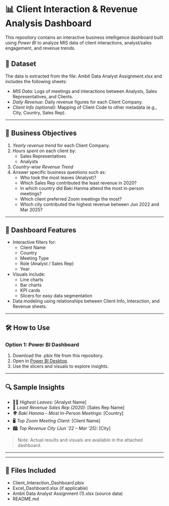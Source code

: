 # 📊 Client Interaction & Revenue Analysis Dashboard

This repository contains an interactive business intelligence dashboard built using *Power BI* to analyze MIS data of client interactions, analyst/sales engagement, and revenue trends.

## 📁 Dataset

The data is extracted from the file: Ambit Data Analyst Assignment.xlsx and includes the following sheets:

- *MIS Data*: Logs of meetings and interactions between Analysts, Sales Representatives, and Clients.
- *Daily Revenue*: Daily revenue figures for each Client Company.
- *Client Info (optional)*: Mapping of Client Code to other metadata (e.g., City, Country, Sales Rep).

---

## 🎯 Business Objectives

1. *Yearly revenue trend* for each Client Company.
2. *Hours spent* on each client by:
   - Sales Representatives
   - Analysts
3. *Country-wise Revenue Trend*
4. Answer specific business questions such as:
   - Who took the most leaves (Analyst)?
   - Which Sales Rep contributed the least revenue in 2020?
   - In which country did Baki Hanma attend the most in-person meetings?
   - Which client preferred Zoom meetings the most?
   - Which city contributed the highest revenue between Jun 2022 and Mar 2025?

---

## 📌 Dashboard Features

- Interactive filters for:
  - Client Name
  - Country
  - Meeting Type
  - Role (Analyst / Sales Rep)
  - Year
- Visuals include:
  - Line charts
  - Bar charts
  - KPI cards
  - Slicers for easy data segmentation
- Data modeling using relationships between Client Info, Interaction, and Revenue sheets.

---

## 🛠️ How to Use

### Option 1: Power BI Dashboard
1. Download the .pbix file from this repository.
2. Open in [Power BI Desktop](https://powerbi.microsoft.com/en-us/desktop/).
3. Use the slicers and visuals to explore insights.
---

## 🔍 Sample Insights

- 🧑‍💼 *Highest Leaves*: [Analyst Name]
- 💸 *Least Revenue Sales Rep (2020)*: [Sales Rep Name]
- 🌍 *Baki Hanma – Most In-Person Meetings*: [Country]
- 🖥️ *Top Zoom Meeting Client*: [Client Name]
- 🏙️ *Top Revenue City (Jun '22 – Mar '25)*: [City]

> Note: Actual results and visuals are available in the attached dashboard.

---

---

## 📎 Files Included

- Client_Interaction_Dashboard.pbix
- Excel_Dashboard.xlsx (if applicable)
- Ambit Data Analyst Assignment (1).xlsx (source data)
- README.md
